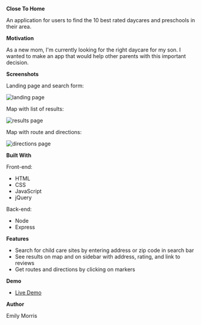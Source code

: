 <b>Close To Home</b>

An application for users to find the 10 best rated daycares and preschools in their area.

<b>Motivation</b>

As a new mom, I'm currently looking for the right daycare for my son. I wanted to make an app that would help other parents with this important decision.

<b>Screenshots</b>

Landing page and search form:

<img src="https://cdn.glitch.com/a5bbbe7e-6504-4f3f-830a-77bdc68904c0%2Flanding-page.PNG?1529685037843" alt="landing page">

Map with list of results:

<img src="https://cdn.glitch.com/a5bbbe7e-6504-4f3f-830a-77bdc68904c0%2Fresults-page.PNG?1529685093706" alt="results page">

Map with route and directions:

<img src="https://cdn.glitch.com/a5bbbe7e-6504-4f3f-830a-77bdc68904c0%2Fdirections-page.PNG?1529685153550" alt="directions page">

<b>Built With</b>

Front-end:
<ul>
  <li>HTML</li>
  <li>CSS</li>
  <li>JavaScript</li>
  <li>jQuery</li>
</ul>

Back-end:
<ul>
  <li>Node</li>
  <li>Express</li>
</ul>

<b>Features</b>
<ul>
  <li>Search for child care sites by entering address or zip code in search bar</li>
  <li>See results on map and on sidebar with address, rating, and link to reviews</li>
  <li>Get routes and directions by clicking on markers</li>
</ul>

<b>Demo</b>
<ul>
  <li>
  <a href="https://close-to-home.glitch.me">Live Demo</a>
  </li>
</ul>

<b>Author</b>

Emily Morris

